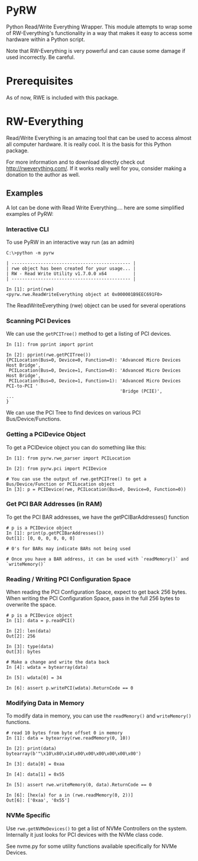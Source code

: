 # PyRW

Python Read/Write Everything Wrapper. This module attempts to wrap some of RW-Everything's functionality in a way that makes it easy to access some hardware within a Python script.

Note that RW-Everything is very powerful and can cause some damage if used incorrectly. Be careful.

# Prerequisites

As of now, RWE is included with this package.

# RW-Everything

Read/Write Everything is an amazing tool that can be used to access almost all computer hardware. It is really cool. It is the basis for this Python package.

For more information and to download directly check out http://rweverything.com/.
If it works really well for you, consider making a donation to the author as well.

## Examples

A lot can be done with Read Write Everything.... here are some simplified examples of PyRW:

### Interactive CLI

To use PyRW in an interactive way run (as an admin)
```
C:\>python -m pyrw

| --------------------------------------------- |
| rwe object has been created for your usage... |
| RW - Read Write Utility v1.7.0.0 x64          |
| --------------------------------------------- |

In [1]: print(rwe)
<pyrw.rwe.ReadWriteEverything object at 0x000001B9EEC691F0>
```

The ReadWriteEverything (rwe) object can be used for several operations

### Scanning PCI Devices

We can use the `getPCITree()` method to get a listing of PCI devices.

```
In [1]: from pprint import pprint

In [2]: pprint(rwe.getPCITree())
{PCILocation(Bus=0, Device=0, Function=0): 'Advanced Micro Devices Host Bridge',
 PCILocation(Bus=0, Device=1, Function=0): 'Advanced Micro Devices Host Bridge',
 PCILocation(Bus=0, Device=1, Function=1): 'Advanced Micro Devices PCI-to-PCI '
                                           'Bridge (PCIE)',
...
}
```

We can use the PCI Tree to find devices on various PCI Bus/Device/Functions.

### Getting a PCIDevice Object

To get a PCIDevice object you can do something like this:

```
In [1]: from pyrw.rwe_parser import PCILocation

In [2]: from pyrw.pci import PCIDevice

# You can use the output of rwe.getPCITree() to get a Bus/Device/Function or PCILocation object
In [3]: p = PCIDevice(rwe, PCILocation(Bus=0, Device=0, Function=0))
```

### Get PCI BAR Addresses (in RAM)

To get the PCI BAR addresses, we have the getPCIBarAddresses() function

```
# p is a PCIDevice object
In [1]: print(p.getPCIBarAddresses())
Out[1]: [0, 0, 0, 0, 0, 0]

# 0's for BARs may indicate BARs not being used

# Once you have a BAR address, it can be used with `readMemory()` and `writeMemory()`
```

### Reading / Writing PCI Configuration Space

When reading the PCI Configuration Space, expect to get back 256 bytes.
When writing the PCI Configuration Space, pass in the full 256 bytes to overwrite the space.

```
# p is a PCIDevice object
In [1]: data = p.readPCI()

In [2]: len(data)
Out[2]: 256

In [3]: type(data)
Out[3]: bytes

# Make a change and write the data back
In [4]: wdata = bytearray(data)

In [5]: wdata[0] = 34

In [6]: assert p.writePCI(wdata).ReturnCode == 0
```

### Modifying Data in Memory

To modify data in memory, you can use the `readMemory()` and `writeMemory()` functions.

```
# read 10 bytes from byte offset 0 in memory
In [1]: data = bytearray(rwe.readMemory(0, 10))

In [2]: print(data)
bytearray(b'"\x10\x80\x14\x00\x00\x00\x00\x00\x00')

In [3]: data[0] = 0xaa

In [4]: data[1] = 0x55

In [5]: assert rwe.writeMemory(0, data).ReturnCode == 0

In [6]: [hex(a) for a in (rwe.readMemory(0, 2))]
Out[6]: ['0xaa', '0x55']
```

### NVMe Specific

Use `rwe.getNVMeDevices()` to get a list of NVMe Controllers on the system. Internally it just looks for PCI devices with the NVMe class code.

See nvme.py for some utility functions available specifically for NVMe Devices.
